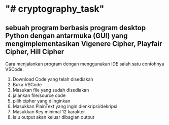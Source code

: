 "# cryptography_task" 
================================================================================================================================
sebuah program berbasis program desktop Python dengan antarmuka (GUI) yang mengimplementasikan Vigenere Cipher, Playfair Cipher, Hill Cipher
--------------------------------------------------------------------------------------------------------------------------------
Cara menjalankan program dengan menggunakan IDE salah satu contohnya VSCode.
1. Download Code yang telah disediakan
2. Buka VSCode
3. Masukan file yang sudah disediakan
4. jalankan file/source code
5. pilih cipher yang diinginkan
6. Masukkan PlainText yang ingin dienkripsi/dekripsi
7. Masukkan Key minimal 12 karakter
8. lalu output akan keluar dibagian output
